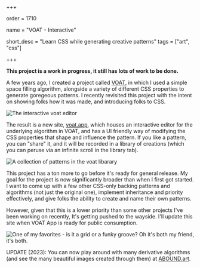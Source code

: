 +++

order = 1710

name = "VOAT - Interactive"

short_desc = "Learn CSS while generating creative patterns"
tags = ["art", "css"]

+++

**This project is a work in progress, it still has lots of work to be done.**

A few years ago, I created a project called [VOAT](../voat), in which I used a simple space filling algorithm, alongside a variety of different CSS properties to generate goregeous patterns. I recently revisited this project with the intent on showing folks how it was made, and introducing folks to CSS.

![The interactive voat editor](../img/voat_2_1.png)

The result is a new site, [voat.app](https://voat.app), which houses an interactive editor for the underlying algorithm in VOAT, and has a UI friendly way of modifying the CSS properties that shape and influence the pattern. If you like a pattern, you can "share" it, and it will be recorded in a 
library of creations (which you can peruse via an infinite scroll in the library tab). 

![A collection of patterns in the voat libarary](../img/voat_2_2.png)

This project has a ton more to go before it's ready for general release. My goal for the project is now significantly broader than when I first got started. I want to come up with a few other CSS-only
backing patterns and algorithms (not just the original one), implement inheritance and priority effectively, and give folks the ability to create and name their own patterns.

However, given that this is a lower priority than some other projects I've been working on recently, It's getting pushed to the wayside. I'll update this site when VOAT App is ready for public consumption.

![One of my favorites - is it a grid or a funky groove? Oh it's both my friend, it's both.](../img/voat_2_3.png)

UPDATE (2023): You can now play around with many derivative algorithms (and see the many beautiful images created through them) at [ABOUND.art](https://abound.art).